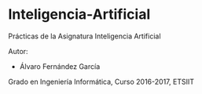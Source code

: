 # Inteligencia-Artificial
Prácticas de la Asignatura Inteligencia Artificial

Autor:
* Álvaro Fernández García

Grado en Ingeniería Informática, Curso 2016-2017, ETSIIT
